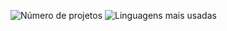 ![Número de projetos](https://img.shields.io/badge/Projetos-%3CNUMBER%3E-blue?logo=github)
![Linguagens mais usadas](https://github-readme-stats.vercel.app/api/top-langs/?username=Moreno-dot&theme=blue-green)
